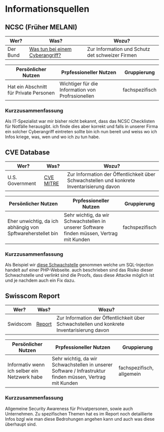 # Informationsquellen

## NCSC (Früher MELANI)

| Wer? | Was? | Wozu? |
| --- | --- | --- |
| Der Bund | [Was tun bei einem Cyberangriff?](https://www.ncsc.admin.ch/dam/ncsc/de/dokumente/infos-unternehmen/checkliste-ciso.pdf.download.pdf/checkliste-cisos-de.pdf) | Zur Information und Schutz det schweizer Firmen |

| Persönlicher Nutzen | Prpfessioneller Nutzen | Gruppierung |
| --- | --- | --- |
| Hat ein Abschnitt für Private Personen | Wichtiger für die Information von Profrssionellen | fachspezifisch |

### Kurzzusammenfassung

Als IT-Spezialist war mir bisher nicht bekannt,
dass das NCSC Checklisten für Notfälle herausgibt. 
ich finde dies aber korrekt und falls in unserer
Firma ein solcher Cyberangriff eintreten sollte bin
ich nun bereit und weiss wo ich Infos kriege,
was, wen und wo ich zu tun habe.

## CVE Database

| Wer? | Was? | Wozu? |
| --- | --- | --- |
| U.S. Government | [CVE MITRE](https://cve.mitre.org/index.html) | Zur Information der Öffentlichkeit über Schwachstellen und konkrete Inventarisierung davon |

| Persönlicher Nutzen | Prpfessioneller Nutzen | Gruppierung |
| --- | --- | --- |
| Eher unwichtig, da ich abhängig von Spftwareherstellet bin | Sehr wichtig, da wir Schwachstellen in unserer Software finden müssen, Vertrag mit Kunden | fachspezifisch |
 
### Kurzzusammenfassung

Als Beispiel wir [diese Schwachstelle](https://cve.mitre.org/cgi-bin/cvename.cgi?name=CVE-2022-4093) genommen
welche um SQL-Injection handelt auf einer PHP-Webseite. auch beschrieben sind das Risiko dieser Schwachstelle
und verlinkt sind die Proofs, dass diese Attacke möglich ist und je nachdem auch ein Fix dazu.

## Swisscom Report

| Wer? | Was? | Wozu? |
| --- | --- | --- |
| Swidscom | [Report](https://www.swisscom.ch/content/dam/swisscom/de/about/news/2021/04/16-woher-die-gefahr-droht/sc_sr_de_20210413final.pdf.res/sc_sr_de_20210413final.pdf) | Zur Information der Öffentlichkeit über Schwachstellen und konkrete Inventarisierung davon |

| Persönlicher Nutzen | Prpfessioneller Nutzen | Gruppierung |
| --- | --- | --- |
| Informativ wenn ich selber ein Netzwerk habe | Sehr wichtig, da wir Schwachstellen in unserer Software / Infrastruktur finden müssen, Vertrag mit Kunden | fachspezifisch, allgemein |
 
### Kurzzusammenfassung

Allgemeine Security Awareness für Privatpersonen, sowie auch 
Unternehmen. Zu spezifischen Themen hat es im Report noch detaillierte Infos
bzgl wie man diese Bedrohungen angehen kann und auch was diese überhaupt sind.